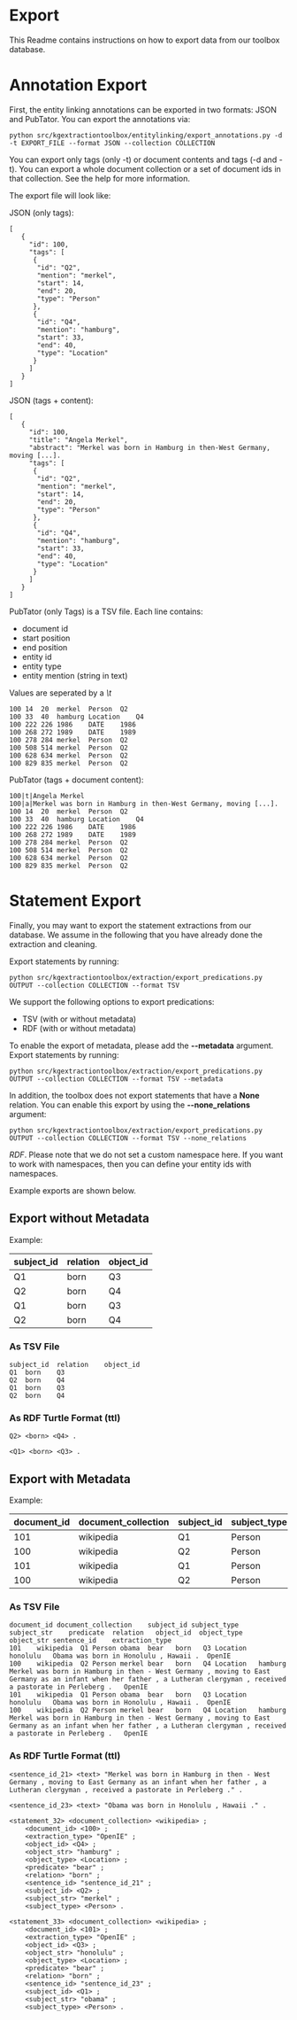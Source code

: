 # Export
This Readme contains instructions on how to export data from our toolbox database.


# Annotation Export
First, the entity linking annotations can be exported in two formats: JSON and PubTator.
You can export the annotations via:
```
python src/kgextractiontoolbox/entitylinking/export_annotations.py -d -t EXPORT_FILE --format JSON --collection COLLECTION
```
You can export only tags (only -t) or document contents and tags (-d and -t).
You can export a whole document collection or a set of document ids in that collection.
See the help for more information.


The export file will look like:

JSON (only tags):
```
[
   {
     "id": 100,
     "tags": [
      {
       "id": "Q2",
       "mention": "merkel",
       "start": 14,
       "end": 20,
       "type": "Person"
      },
      {
       "id": "Q4",
       "mention": "hamburg",
       "start": 33,
       "end": 40,
       "type": "Location"
      }
     ]
   }
]
```

JSON (tags + content):
```
[
   {
     "id": 100,
     "title": "Angela Merkel",
     "abstract": "Merkel was born in Hamburg in then-West Germany, moving [...].
     "tags": [
      {
       "id": "Q2",
       "mention": "merkel",
       "start": 14,
       "end": 20,
       "type": "Person"
      },
      {
       "id": "Q4",
       "mention": "hamburg",
       "start": 33,
       "end": 40,
       "type": "Location"
      }
     ]
   }
]
```


PubTator (only Tags) is a TSV file. Each line contains:
- document id
- start position
- end position
- entity id
- entity type
- entity mention (string in text)

Values are seperated by a *\t*
```
100	14	20	merkel	Person	Q2
100	33	40	hamburg	Location	Q4
100	222	226	1986	DATE	1986
100	268	272	1989	DATE	1989
100	278	284	merkel	Person	Q2
100	508	514	merkel	Person	Q2
100	628	634	merkel	Person	Q2
100	829	835	merkel	Person	Q2
```
PubTator (tags + document content):
```
100|t|Angela Merkel
100|a|Merkel was born in Hamburg in then-West Germany, moving [...].
100	14	20	merkel	Person	Q2
100	33	40	hamburg	Location	Q4
100	222	226	1986	DATE	1986
100	268	272	1989	DATE	1989
100	278	284	merkel	Person	Q2
100	508	514	merkel	Person	Q2
100	628	634	merkel	Person	Q2
100	829	835	merkel	Person	Q2
```



# Statement Export
Finally, you may want to export the statement extractions from our database. 
We assume in the following that you have already done the extraction and cleaning.

Export statements by running:
```
python src/kgextractiontoolbox/extraction/export_predications.py OUTPUT --collection COLLECTION --format TSV
```

We support the following options to export predications:
- TSV (with or without metadata)
- RDF (with or without metadata)

To enable the export of metadata, please add the **--metadata** argument.
Export statements by running:
```
python src/kgextractiontoolbox/extraction/export_predications.py OUTPUT --collection COLLECTION --format TSV --metadata
```

In addition, the toolbox does not export statements that have a **None** relation.
You can enable this export by using the **--none_relations** argument:
```
python src/kgextractiontoolbox/extraction/export_predications.py OUTPUT --collection COLLECTION --format TSV --none_relations
```

*RDF*. Please note that we do not set a custom namespace here. 
If you want to work with namespaces, then you can define your entity ids with namespaces.

Example exports are shown below.


## Export without Metadata

Example:

|subject_id|relation                                               |object_id                |
|----------|-------------------------------------------------------|-------------------------|
|Q1        |born                                                   |Q3                       |
|Q2        |born                                                   |Q4                       |
|Q1        |born                                                   |Q3                       |
|Q2        |born                                                   |Q4                       |


### As TSV File
```
subject_id	relation	object_id
Q1	born	Q3
Q2	born	Q4
Q1	born	Q3
Q2	born	Q4

```

### As RDF Turtle Format (ttl)
```
Q2> <born> <Q4> .

<Q1> <born> <Q3> .
```

## Export with Metadata

Example:

|document_id|document_collection                                    |subject_id               |subject_type|subject_str|predicate|relation|object_id|object_type|object_str|sentence_id|extraction_type|FIELD13|FIELD14|FIELD15 |FIELD16|FIELD17|FIELD18|FIELD19|FIELD20|FIELD21|FIELD22|FIELD23|FIELD24|FIELD25|FIELD26|FIELD27|FIELD28|FIELD29|FIELD30|FIELD31|FIELD32|FIELD33|FIELD34 |FIELD35  |FIELD36|FIELD37 |FIELD38|FIELD39  |FIELD40|FIELD41  |FIELD42|FIELD43|
|-----------|-------------------------------------------------------|-------------------------|------------|-----------|---------|--------|---------|-----------|----------|-----------|---------------|-------|-------|--------|-------|-------|-------|-------|-------|-------|-------|-------|-------|-------|-------|-------|-------|-------|-------|-------|-------|-------|--------|---------|-------|--------|-------|---------|-------|---------|-------|-------|
|101        |wikipedia                                              |Q1                       |Person      |obama      |bear     |born    |Q3       |Location   |honolulu  |Obama      |was            |born   |in     |Honolulu|,      |Hawaii |.      |OpenIE |       |       |       |       |       |       |       |       |       |       |       |       |       |       |        |         |       |        |       |         |       |         |       |       |
|100        |wikipedia                                              |Q2                       |Person      |merkel     |bear     |born    |Q4       |Location   |hamburg   |Merkel     |was            |born   |in     |Hamburg |in     |then   |-      |West   |Germany|,      |moving |to     |East   |Germany|as     |an     |infant |when   |her    |father |,      |a      |Lutheran|clergyman|,      |received|a      |pastorate|in     |Perleberg|.      |OpenIE |
|101        |wikipedia                                              |Q1                       |Person      |obama      |bear     |born    |Q3       |Location   |honolulu  |Obama      |was            |born   |in     |Honolulu|,      |Hawaii |.      |OpenIE |       |       |       |       |       |       |       |       |       |       |       |       |       |       |        |         |       |        |       |         |       |         |       |       |
|100        |wikipedia                                              |Q2                       |Person      |merkel     |bear     |born    |Q4       |Location   |hamburg   |Merkel     |was            |born   |in     |Hamburg |in     |then   |-      |West   |Germany|,      |moving |to     |East   |Germany|as     |an     |infant |when   |her    |father |,      |a      |Lutheran|clergyman|,      |received|a      |pastorate|in     |Perleberg|.      |OpenIE |

### As TSV File
```
document_id document_collection    subject_id subject_type   subject_str    predicate  relation   object_id  object_type    object_str sentence_id    extraction_type
101    wikipedia  Q1 Person obama  bear   born   Q3 Location   honolulu   Obama was born in Honolulu , Hawaii .  OpenIE
100    wikipedia  Q2 Person merkel bear   born   Q4 Location   hamburg    Merkel was born in Hamburg in then - West Germany , moving to East Germany as an infant when her father , a Lutheran clergyman , received a pastorate in Perleberg .   OpenIE
101    wikipedia  Q1 Person obama  bear   born   Q3 Location   honolulu   Obama was born in Honolulu , Hawaii .  OpenIE
100    wikipedia  Q2 Person merkel bear   born   Q4 Location   hamburg    Merkel was born in Hamburg in then - West Germany , moving to East Germany as an infant when her father , a Lutheran clergyman , received a pastorate in Perleberg .   OpenIE
```

### As RDF Turtle Format (ttl)
```
<sentence_id_21> <text> "Merkel was born in Hamburg in then - West Germany , moving to East Germany as an infant when her father , a Lutheran clergyman , received a pastorate in Perleberg ." .

<sentence_id_23> <text> "Obama was born in Honolulu , Hawaii ." .

<statement_32> <document_collection> <wikipedia> ;
    <document_id> <100> ;
    <extraction_type> "OpenIE" ;
    <object_id> <Q4> ;
    <object_str> "hamburg" ;
    <object_type> <Location> ;
    <predicate> "bear" ;
    <relation> "born" ;
    <sentence_id> "sentence_id_21" ;
    <subject_id> <Q2> ;
    <subject_str> "merkel" ;
    <subject_type> <Person> .

<statement_33> <document_collection> <wikipedia> ;
    <document_id> <101> ;
    <extraction_type> "OpenIE" ;
    <object_id> <Q3> ;
    <object_str> "honolulu" ;
    <object_type> <Location> ;
    <predicate> "bear" ;
    <relation> "born" ;
    <sentence_id> "sentence_id_23" ;
    <subject_id> <Q1> ;
    <subject_str> "obama" ;
    <subject_type> <Person> .
```